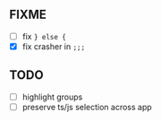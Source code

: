 ## FIXME

- [ ] fix `} else {`
- [x] fix crasher in `;;;`

## TODO

- [ ] highlight groups
- [ ] preserve ts/js selection across app
